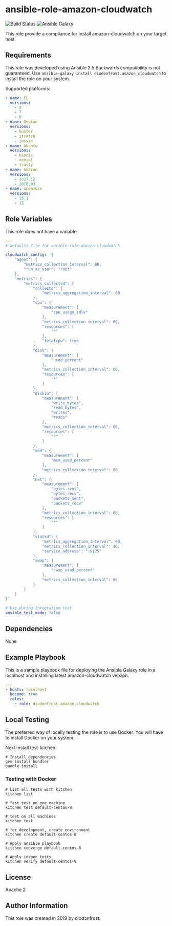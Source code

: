 # ansible-role-amazon-cloudwatch

[![Build Status](https://travis-ci.org/diodonfrost/ansible-role-amazon-cloudwatch.svg?branch=master)](https://travis-ci.org/diodonfrost/ansible-role-amazon-cloudwatch)
[![Ansible Galaxy](https://img.shields.io/badge/galaxy-diodonfrost.amazon_cloudwatch-660198.svg)](https://galaxy.ansible.com/diodonfrost/amazon_cloudwatch)

This role provide a compliance for install amazon-cloudwatch on your target host.

## Requirements

This role was developed using Ansible 2.5 Backwards compatibility is not guaranteed.
Use `ansible-galaxy install diodonfrost.amazon_cloudwatch` to install the role on your system.

Supported platforms:

```yaml
- name: EL
  versions:
    - 8
    - 7
    - 6
- name: Debian
  versions:
    - buster
    - stretch
    - jessie
- name: Ubuntu
  versions:
    - bionic
    - xenial
    - trusty
- name: Amazon
  versions:
    - 2017.12
    - 2016.03
- name: opensuse
  versions:
    - 15.1
    - 15
```

## Role Variables

This role does not have a variable

```yaml
---
# defaults file for ansible-role-amazon-cloudwatch

cloudwatch_config: '{
	"agent": {
		"metrics_collection_interval": 60,
		"run_as_user": "root"
	},
	"metrics": {
		"metrics_collected": {
			"collectd": {
				"metrics_aggregation_interval": 60
			},
			"cpu": {
				"measurement": [
					"cpu_usage_idle"
				],
				"metrics_collection_interval": 60,
				"resources": [
					"*"
				],
				"totalcpu": true
			},
			"disk": {
				"measurement": [
					"used_percent"
				],
				"metrics_collection_interval": 60,
				"resources": [
					"*"
				]
			},
			"diskio": {
				"measurement": [
					"write_bytes",
					"read_bytes",
					"writes",
					"reads"
				],
				"metrics_collection_interval": 60,
				"resources": [
					"*"
				]
			},
			"mem": {
				"measurement": [
					"mem_used_percent"
				],
				"metrics_collection_interval": 60
			},
			"net": {
				"measurement": [
					"bytes_sent",
					"bytes_recv",
					"packets_sent",
					"packets_recv"
				],
				"metrics_collection_interval": 60,
				"resources": [
					"*"
				]
			},
			"statsd": {
				"metrics_aggregation_interval": 60,
				"metrics_collection_interval": 10,
				"service_address": ":8125"
			},
			"swap": {
				"measurement": [
					"swap_used_percent"
				],
				"metrics_collection_interval": 60
			}
		}
	}
}'

# Use during integration test
ansible_test_mode: false
```

## Dependencies

None

## Example Playbook

This is a sample playbook file for deploying the Ansible Galaxy 
role in a localhost and installing latest amazon-cloudwatch version.

```yaml
---
- hosts: localhost
  become: true
  roles:
    - role: diodonfrost.amazon_cloudwatch
```

## Local Testing

The preferred way of locally testing the role is to use Docker. You will have to install Docker on your system.

Next install test-kitchen:

```shell
# Install dependencies
gem install bundler
bundle install
```

### Testing with Docker

```shell
# List all tests with kitchen
kitchen list

# fast test on one machine
kitchen test default-centos-8

# test on all machines
kitchen test

# for development, create environment
kitchen create default-centos-8

# Apply ansible playbook
kitchen converge default-centos-8

# Apply inspec tests
kitchen verify default-centos-8
```

## License

Apache 2

## Author Information

This role was created in 2019 by diodonfrost.
